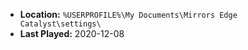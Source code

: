 * **Location:** `%USERPROFILE%\My Documents\Mirrors Edge Catalyst\settings\`
* **Last Played:** 2020-12-08
